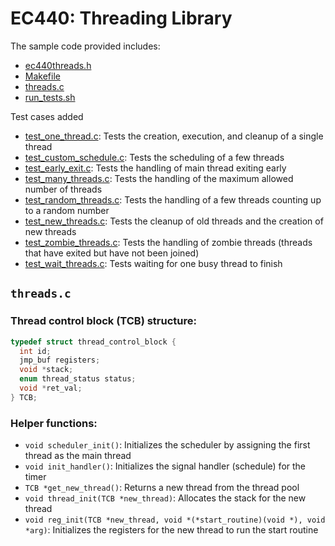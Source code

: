 # EC440: Threading Library

The sample code provided includes:

- [ec440threads.h](ec440threads.h)
- [Makefile](Makefile)
- [threads.c](threads.c)
- [run_tests.sh](run_tests.sh)

Test cases added

- [test_one_thread.c](test_one_thread.c): Tests the creation, execution, and cleanup of a single thread
- [test_custom_schedule.c](test_custom_schedule.c): Tests the scheduling of a few threads
- [test_early_exit.c](test_early_exit.c): Tests the handling of main thread exiting early
- [test_many_threads.c](test_many_threads.c): Tests the handling of the maximum allowed number of threads
- [test_random_threads.c](test_random_threads.c): Tests the handling of a few threads counting up to a random number
- [test_new_threads.c](test_new_threads.c): Tests the cleanup of old threads and the creation of new threads
- [test_zombie_threads.c](test_zombie_threads.c): Tests the handling of zombie threads (threads that have exited but have not been joined)
- [test_wait_threads.c](test_wait_threads.c): Tests waiting for one busy thread to finish

## `threads.c`

### Thread control block (TCB) structure:
```c
typedef struct thread_control_block {
  int id;
  jmp_buf registers;
  void *stack;
  enum thread_status status;
  void *ret_val;
} TCB;
```

### Helper functions:
- `void scheduler_init()`: Initializes the scheduler by assigning the first thread as the main thread
- `void init_handler()`: Initializes the signal handler (schedule) for the timer
- `TCB *get_new_thread()`: Returns a new thread from the thread pool
- `void thread_init(TCB *new_thread)`: Allocates the stack for the new thread
- `void reg_init(TCB *new_thread, void *(*start_routine)(void *), void *arg)`: Initializes the registers for the new thread to run the start routine
